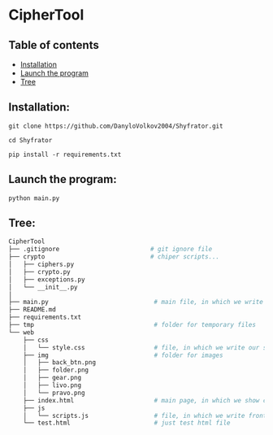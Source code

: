 # CipherTool

## Table of contents
* [Installation](#installation)
* [Launch the program](#tree)
* [Tree](#tree)

## Installation:
```
git clone https://github.com/DanyloVolkov2004/Shyfrator.git
```

```
cd Shyfrator
```

```
pip install -r requirements.txt
```

## Launch the program:
```
python main.py
```

## Tree:
```bash
CipherTool
├── .gitignore                         # git ignore file
├── crypto                             # chiper scripts...
│   ├── ciphers.py
│   ├── crypto.py
│   ├── exceptions.py
│   └── __init__.py
│   
├── main.py                             # main file, in which we write all general functions for backend and connect backend with frontend
├── README.md
├── requirements.txt
├── tmp                                 # folder for temporary files
└── web
    ├── css
    │   └── style.css                   # file, in which we write our styles for main page
    ├── img                             # folder for images
    │   ├── back_btn.png
    │   ├── folder.png
    │   ├── gear.png
    │   ├── livo.png
    │   └── pravo.png
    ├── index.html                      # main page, in which we show contetn of program
    ├── js
    │   └── scripts.js                  # file, in which we write frontend code and connect frontend with backend
    └── test.html                       # just test html file   
```
